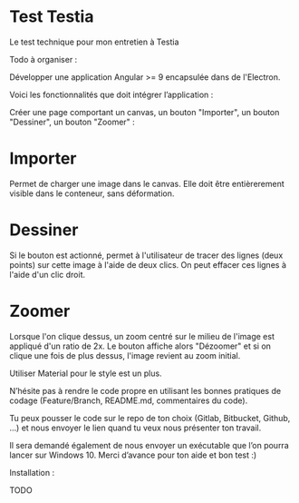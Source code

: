 # Test Testia

Le test technique pour mon entretien à Testia

Todo à organiser : 

Développer une application Angular >= 9 encapsulée dans de l'Electron.

Voici les fonctionnalités que doit intégrer l’application :

Créer une page comportant un canvas, un bouton "Importer", un bouton "Dessiner", un bouton "Zoomer" :

# Importer

Permet de charger une image dans le canvas. Elle doit être entièrerement visible dans le conteneur, sans déformation.

# Dessiner

Si le bouton est actionné, permet à l'utilisateur de tracer des lignes (deux points) sur cette image à l'aide de deux clics. On peut effacer ces lignes à l'aide d'un clic droit.

# Zoomer

Lorsque l'on clique dessus, un zoom centré sur le milieu de l'image est appliqué d'un ratio de 2x. Le bouton affiche alors "Dézoomer" et si on clique une fois de plus dessus, l'image revient au zoom initial.

Utiliser Material pour le style est un plus.

N’hésite pas à rendre le code propre en utilisant les bonnes pratiques de codage (Feature/Branch, README.md, commentaires du code).

Tu peux pousser le code sur le repo de ton choix (Gitlab, Bitbucket, Github, …) et nous envoyer le lien quand tu veux nous présenter ton travail.

Il sera demandé également de nous envoyer un exécutable que l’on pourra lancer sur Windows 10.
Merci d’avance pour ton aide et bon test :)

Installation : 

TODO
